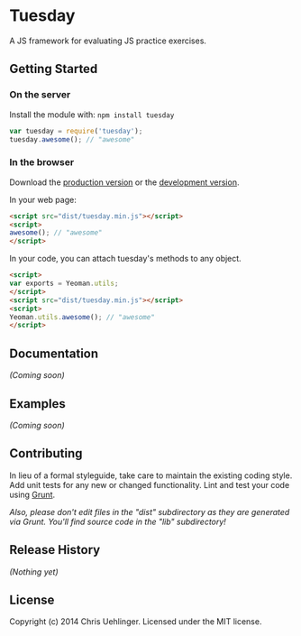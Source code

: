 # Tuesday

A JS framework for evaluating JS practice exercises.

## Getting Started
### On the server
Install the module with: `npm install tuesday`

```javascript
var tuesday = require('tuesday');
tuesday.awesome(); // "awesome"
```

### In the browser
Download the [production version][min] or the [development version][max].

[min]: https://raw.github.com/chrisuehlinger/tuesday/master/dist/tuesday.min.js
[max]: https://raw.github.com/chrisuehlinger/tuesday/master/dist/tuesday.js

In your web page:

```html
<script src="dist/tuesday.min.js"></script>
<script>
awesome(); // "awesome"
</script>
```

In your code, you can attach tuesday's methods to any object.

```html
<script>
var exports = Yeoman.utils;
</script>
<script src="dist/tuesday.min.js"></script>
<script>
Yeoman.utils.awesome(); // "awesome"
</script>
```

## Documentation
_(Coming soon)_

## Examples
_(Coming soon)_

## Contributing
In lieu of a formal styleguide, take care to maintain the existing coding style. Add unit tests for any new or changed functionality. Lint and test your code using [Grunt](http://gruntjs.com/).

_Also, please don't edit files in the "dist" subdirectory as they are generated via Grunt. You'll find source code in the "lib" subdirectory!_

## Release History
_(Nothing yet)_

## License
 
 Copyright (c) 2014 Chris Uehlinger. Licensed under the MIT license.
